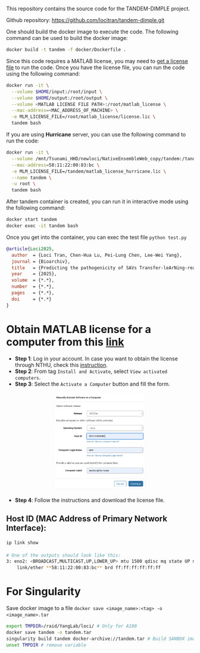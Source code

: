 This repository contains the source code for the TANDEM-DIMPLE project. 

Github repository: https://github.com/locitran/tandem-dimple.git

One should build the docker image to execute the code. The following command can be used to build the docker image:

```bash
docker build -t tandem -f docker/Dockerfile .
```

Since this code requires a MATLAB license, you may need to [get a license file](#obtain-matlab-license-for-a-computer-from-this-link) to run the code. Once you have the license file, you can run the code using the following command:

```bash
docker run -it \
  --volume $HOME/input:/root/input \
  --volume $HOME/output:/root/output \
  --volume <MATLAB LICENSE FILE PATH>:/root/matlab_license \
  --mac-address=<MAC_ADDRESS_OF_MACHINE> \
  -e MLM_LICENSE_FILE=/root/matlab_license/license.lic \
  tandem bash
```

If you are using **Hurricane** server, you can use the following command to run the code:
```bash
docker run -it \
  --volume /mnt/Tsunami_HHD/newloci/NativeEnsembleWeb_copy/tandem:/tandem \
  --mac-address=58:11:22:00:83:bc \
  -e MLM_LICENSE_FILE=/tandem/matlab_license_hurricane.lic \
  --name tandem \
  -u root \
  tandem bash
``` 

After tandem container is created, you can run it in interactive mode using the following command:
```bash
docker start tandem
docker exec -it tandem bash
```

Once you get into the container, you can exec the test file `python test.py`


```bibtex
@article{Loci2025,
  author  = {Loci Tran, Chen-Hua Lu, Pei-Lung Chen, Lee-Wei Yang},
  journal = {Bioarchiv},
  title   = {Predicting the pathogenicity of SAVs Transfer-leArNing-ready and Dynamics-Empowered Model for DIsease-specific Missense Pathogenicity Level Estimation},
  year    = {2025},
  volume  = {*.*},
  number  = {*.*},
  pages   = {*.*},
  doi     = {*.*}
}
```   

# Obtain MATLAB license for a computer from this [link](https://www.mathworks.com/licensecenter/licenses/40638624/4628136/activations)

- **Step 1**: Log in your account. In case you want to obtain the license through NTHU, check this [instruction](https://learning.site.nthu.edu.tw/var/file/319/1319/img/2902/1090423NationalTsingHuaUniversity_ENGInstallationGuideline-V9.pdf).
- **Step 2**: From tag `Install and Activate`, select `View activated computers`.
- **Step 3**: Select the `Activate a Computer` button and fill the form.

<div style="text-align: center;">
    <img src="./docs/images/matlab-license-form.png" alt="Activate a computer" width="50%">
</div>

- **Step 4**: Follow the instructions and download the license file.

## Host ID (MAC Address of Primary Network Interface):
```bash
ip link show

# One of the outputs should look like this:
3: eno2: <BROADCAST,MULTICAST,UP,LOWER_UP> mtu 1500 qdisc mq state UP mode DEFAULT group default qlen 1000
    link/ether **58:11:22:00:83:bc** brd ff:ff:ff:ff:ff:ff
```

# For Singularity

Save docker image to a file `docker save <image_name>:<tag> -o <image_name>.tar`
```bash
export TMPDIR=/raid/YangLab/loci/ # Only for A100
docker save tandem -o tandem.tar
singularity build tandem docker-archive://tandem.tar # Build SANBOX image from docker image
unset TMPDIR # remove variable
```

